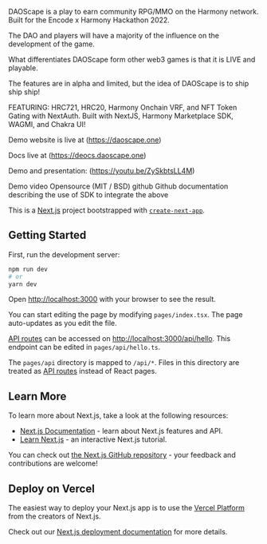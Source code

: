 DAOScape is a play to earn community RPG/MMO on the Harmony network.  Built for the Encode x Harmony Hackathon 2022.


The DAO and players will have a majority of the influence on the development of the game.  

What differentiates DAOScape form other web3 games is that it is LIVE and playable.  

The features are in alpha and limited, but the idea of DAOScape is to ship ship ship!

FEATURING: HRC721, HRC20, Harmony Onchain VRF, and NFT Token Gating with NextAuth.
Built with NextJS, Harmony Marketplace SDK, WAGMI, and Chakra UI!  

 
Demo website is live at (https://daoscape.one)
 
Docs live at (https://deocs.daoscape.one)

Demo and presentation: (https://youtu.be/ZySkbtsLL4M)


 Demo video
 Opensource (MIT / BSD) github
 Github documentation describing the use of SDK to integrate the above




This is a [Next.js](https://nextjs.org/) project bootstrapped with [`create-next-app`](https://github.com/vercel/next.js/tree/canary/packages/create-next-app).

## Getting Started

First, run the development server:

```bash
npm run dev
# or
yarn dev
```

Open [http://localhost:3000](http://localhost:3000) with your browser to see the result.

You can start editing the page by modifying `pages/index.tsx`. The page auto-updates as you edit the file.

[API routes](https://nextjs.org/docs/api-routes/introduction) can be accessed on [http://localhost:3000/api/hello](http://localhost:3000/api/hello). This endpoint can be edited in `pages/api/hello.ts`.

The `pages/api` directory is mapped to `/api/*`. Files in this directory are treated as [API routes](https://nextjs.org/docs/api-routes/introduction) instead of React pages.

## Learn More

To learn more about Next.js, take a look at the following resources:

- [Next.js Documentation](https://nextjs.org/docs) - learn about Next.js features and API.
- [Learn Next.js](https://nextjs.org/learn) - an interactive Next.js tutorial.

You can check out [the Next.js GitHub repository](https://github.com/vercel/next.js/) - your feedback and contributions are welcome!

## Deploy on Vercel

The easiest way to deploy your Next.js app is to use the [Vercel Platform](https://vercel.com/new?utm_medium=default-template&filter=next.js&utm_source=create-next-app&utm_campaign=create-next-app-readme) from the creators of Next.js.

Check out our [Next.js deployment documentation](https://nextjs.org/docs/deployment) for more details.
